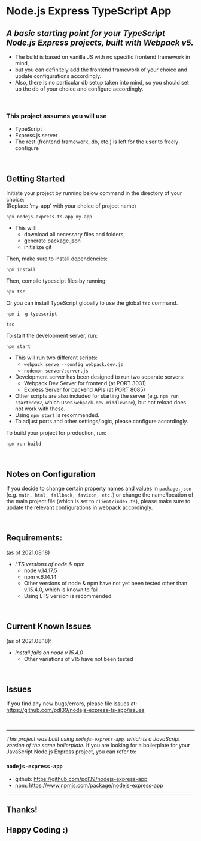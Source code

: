 # Node.js Express TypeScript App

## _A basic starting point for your TypeScript Node.js Express projects, built with Webpack v5._

- The build is based on vanilla JS with no specific frontend framework in mind,
- but you can definitely add the frontend framework of your choice and update configurations accordingly.
- Also, there is no particular db setup taken into mind, so you should set up the db of your choice and configure accordingly.

<br/>

### This project assumes you will use

- TypeScript
- Express.js server
- The rest (frontend framework, db, etc.) is left for the user to freely configure

<br/>

## Getting Started

Initiate your project by running below command in the directory of your choice:
<br/>
(Replace 'my-app' with your choice of project name)

```
npx nodejs-express-ts-app my-app
```

- This will:
  - download all necessary files and folders,
  - generate package.json
  - initialize git

Then, make sure to install dependencies:

```
npm install
```

Then, compile typescipt files by running:

```
npx tsc
```

Or you can install TypeScript globally to use the global `tsc` command.

```
npm i -g typescript
```

```
tsc
```

To start the development server, run:

```
npm start
```

- This will run two different scripts:
  - `webpack serve --config webpack.dev.js`
  - `nodemon server/server.js`
- Development server has been designed to run two separate servers:
  - Webpack Dev Server for frontend (at PORT 3031)
  - Express Server for backend APIs (at PORT 8085)
- Other scripts are also included for starting the server (e.g. `npm run start:dev2`, which uses `webpack-dev-middleware`), but hot reload does not work with these.
- Using `npm start` is recommended.
- To adjust ports and other settings/logic, please configure accordingly.

To build your project for production, run:

```
npm run build
```

<br/>

## Notes on Configuration

If you decide to change certain property names and values in `package.json` (e.g. `main, html, fallback, favicon, etc.`) or change the name/location of the main project file (which is set to `client/index.ts`), please make sure to update the relevant configurations in webpack accordingly.

<br/>

## Requirements:

(as of 2021.08.18)

- _LTS versions of node & npm_
  - node v.14.17.5
  - npm v.6.14.14
  - Other versions of node & npm have not yet been tested other than v.15.4.0, which is known to fail.
  - Using LTS version is recommended.

<br/>

## Current Known Issues

(as of 2021.08.18):

- _Install fails on node v.15.4.0_
  - Other variations of v15 have not been tested

<br/>

## Issues

If you find any new bugs/errors, please file issues at:
https://github.com/pdl39/nodejs-express-ts-app/issues

<br/>

---

*This project was built using `nodejs-express-app`, which is a JavaScript version of the same boilerplate.*
If you are looking for a boilerplate for your JavaScript Node.js Express project, you can refer to:

### `nodejs-express-app`
- github: https://github.com/pdl39/nodejs-express-app
- npm: https://www.npmjs.com/package/nodejs-express-app

---

## Thanks!

## Happy Coding :)
